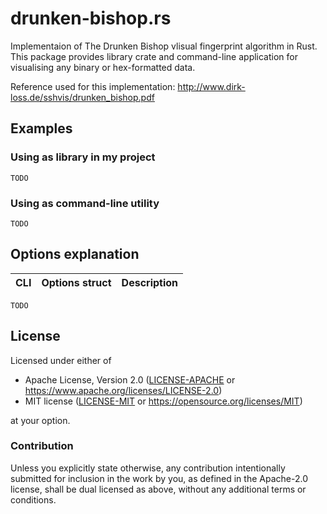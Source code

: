 # drunken-bishop.rs

Implementaion of The Drunken Bishop vlisual fingerprint algorithm in Rust.
This package provides library crate and command-line application for visualising any binary or hex-formatted data.

Reference used for this implementation:
http://www.dirk-loss.de/sshvis/drunken_bishop.pdf

## Examples

### Using as library in my project
`TODO`

### Using as command-line utility
`TODO`

## Options explanation

CLI | Options struct | Description
----|----------------|------------

`TODO`

## License

Licensed under either of

- Apache License, Version 2.0 ([LICENSE-APACHE](LICENSE-APACHE) or <https://www.apache.org/licenses/LICENSE-2.0>)
- MIT license ([LICENSE-MIT](LICENSE-MIT) or <https://opensource.org/licenses/MIT>)

at your option.

### Contribution

Unless you explicitly state otherwise, any contribution intentionally submitted
for inclusion in the work by you, as defined in the Apache-2.0 license, shall be
dual licensed as above, without any additional terms or conditions.

